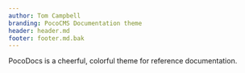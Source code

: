 ```yaml
---
author: Tom Campbell
branding: PocoCMS Documentation theme
header: header.md
footer: footer.md.bak
---
```


PocoDocs is a cheerful, colorful theme for reference documentation.
